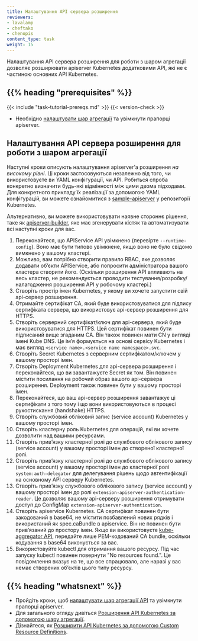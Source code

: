 ```yaml
---
title: Налаштування API сервера розширення
reviewers:
- lavalamp
- cheftako
- chenopis
content_type: task
weight: 15
---
```


<!-- overview -->

Налаштування API сервера розширення для роботи з шаром агрегації дозволяє розширювати apiserver Kubernetes додатковими API, які не є частиною основних API Kubernetes.

## {{% heading "prerequisites" %}}

{{< include "task-tutorial-prereqs.md" >}} {{< version-check >}}

* Необхідно [налаштувати шар агрегації](/uk/docs/tasks/extend-kubernetes/configure-aggregation-layer/) та увімкнути прапорці apiserver.

<!-- steps -->

## Налаштування API сервера розширення для роботи з шаром агрегації

Наступні кроки описують налаштування apiserverʼа розширення *на високому рівні*. Ці кроки застосовуються незалежно від того, чи використовуєте ви YAML конфігурації, чи API. Робиться спроба конкретно визначити будь-які відмінності між цими двома підходами. Для конкретного прикладу їх реалізації за допомогою YAML конфігурацій, ви можете ознайомитися з [sample-apiserver](https://github.com/kubernetes/sample-apiserver/blob/master/README.md) у репозиторії Kubernetes.

Альтернативно, ви можете використовувати наявне стороннє рішення, таке як [apiserver-builder](https://github.com/kubernetes-sigs/apiserver-builder-alpha/blob/master/README.md), яке має згенерувати кістяк та автоматизувати всі наступні кроки для вас.

1. Переконайтеся, що APIService API увімкнено (перевірте `--runtime-config`). Воно має бути типово увімкнене, якщо воно не було свідомо вимкнено у вашому кластері.
2. Можливо, вам потрібно створити правило RBAC, яке дозволяє додавати обʼєкти APIService, або попросити адміністратора вашого кластера створити його. (Оскільки розширення API впливають на весь кластер, не рекомендується проводити тестування/розробку/налагодження розширення API у робочому кластері.)
3. Створіть простір імен Kubernetes, у якому ви хочете запустити свій api-сервер розширення.
4. Отримайте сертифікат CA, який буде використовуватися для підпису сертифіката сервера, що використовує api-сервер розширення для HTTPS.
5. Створіть серверний сертифікат/ключ для api-сервера, який буде використовуватися для HTTPS. Цей сертифікат повинен бути підписаний вище згаданим CA. Він також повинен мати CN у вигляді імені Kube DNS. Це імʼя формується на основі сервісу Kubernetes і має вигляд `<service name>.<service name namespace>.svc`.
6. Створіть Secret Kubernetes з серверним сертифікатом/ключем у вашому просторі імен.
7. Створіть Deployment Kubernetes для api-сервера розширення і переконайтеся, що ви завантажуєте Secret як том. Він повинен містити посилання на робочий образ вашого api-сервера розширення. Deployment також повинен бути у вашому просторі імен.
8. Переконайтеся, що ваш api-сервер розширення завантажує ці сертифікати з того тому і що вони використовуються в процесі рукостискання (handshake) HTTPS.
9. Створіть службовий обліковий запис (service account) Kubernetes у вашому просторі імен.
10. Створіть кластерну роль Kubernetes для операцій, які ви хочете дозволити над вашими ресурсами.
11. Створіть привʼязку кластерної ролі до службового облікового запису (service account) у вашому просторі імен до створеної кластерної ролі.
12. Створіть привʼязку кластерної ролі до службового облікового запису (service account) у вашому просторі імен до кластерної ролі `system:auth-delegator` для делегування рішень щодо автентифікації на основному API серверу Kubernetes.
13. Створіть привʼязку службового облікового запису (service account) у вашому просторі імен до ролі `extension-apiserver-authentication-reader`. Це дозволяє вашому api-серверу розширення отримувати доступ до ConfigMap `extension-apiserver-authentication`.
14. Створіть apiservice Kubernetes. CA сертифікат повинен бути закодований в base64, не містити позбавлений нових рядків і використаний як spec.caBundle в apiservice. Він не повинен бути привʼязаний до простору імен. Якщо ви використовуєте [kube-aggregator API](https://github.com/kubernetes/kube-aggregator/), передайте лише PEM-кодований CA bundle, оскільки кодування в base64 виконується за вас.
15. Використовуйте kubectl для отримання вашого ресурсу. Під час запуску kubectl повинен повернути "No resources found.". Це повідомлення вказує на те, що все спрацювало, але наразі у вас немає створених обʼєктів цього типу ресурсу.

## {{% heading "whatsnext" %}}

* Пройдіть кроки, щоб [налаштувати шар агрегації API](/uk/docs/tasks/extend-kubernetes/configure-aggregation-layer/) та увімкнути прапорці apiserver.
* Для загального огляду дивіться [Розширення API Kubernetes за допомогою шару агрегації](/uk/docs/concepts/extend-kubernetes/api-extension/apiserver-aggregation/).
* Дізнайтеся, як [Розширити API Kubernetes за допомогою Custom Resource Definitions](/uk/docs/tasks/extend-kubernetes/custom-resources/custom-resource-definitions/).
  